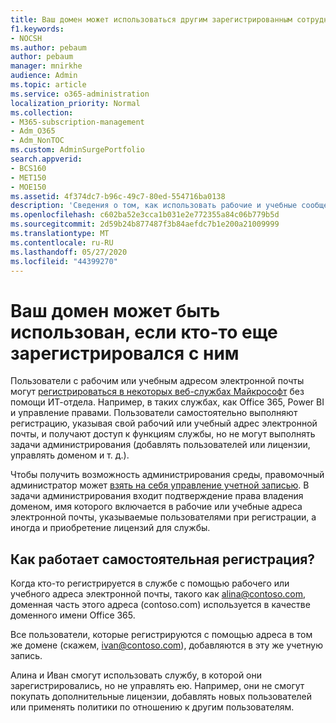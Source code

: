 ```yaml
---
title: Ваш домен может использоваться другим зарегистрированным сотрудником организации
f1.keywords:
- NOCSH
ms.author: pebaum
author: pebaum
manager: mnirkhe
audience: Admin
ms.topic: article
ms.service: o365-administration
localization_priority: Normal
ms.collection:
- M365-subscription-management
- Adm_O365
- Adm_NonTOC
ms.custom: AdminSurgePortfolio
search.appverid:
- BCS160
- MET150
- MOE150
ms.assetid: 4f374dc7-b96c-49c7-80ed-554716ba0138
description: 'Сведения о том, как использовать рабочие и учебные сообщения для регистрации в Microsoft Online Services без участия ИТ-отдела. '
ms.openlocfilehash: c602ba52e3cca1b031e2e772355a84c06b779b5d
ms.sourcegitcommit: 2d59b24b877487f3b84aefdc7b1e200a21009999
ms.translationtype: MT
ms.contentlocale: ru-RU
ms.lasthandoff: 05/27/2020
ms.locfileid: "44399270"
---
```

# <a name="your-domain-may-be-in-use-if-someone-else-signed-up-with-it"></a>Ваш домен может быть использован, если кто-то еще зарегистрировался с ним

Пользователи с рабочим или учебным адресом электронной почты могут [регистрироваться в некоторых веб-службах Майкрософт](self-service-sign-up.md) без помощи ИТ-отдела. Например, в таких службах, как Office 365, Power BI и управление правами. Пользователи самостоятельно выполняют регистрацию, указывая свой рабочий или учебный адрес электронной почты, и получают доступ к функциям службы, но не могут выполнять задачи администрирования (добавлять пользователей или лицензии, управлять доменом и т. д.). 
  
Чтобы получить возможность администрирования среды, правомочный администратор может [взять на себя управление учетной записью](become-the-admin.md). В задачи администрирования входит подтверждение права владения доменом, имя которого включается в рабочие или учебные адреса электронной почты, указываемые пользователями при регистрации, а иногда и приобретение лицензий для службы.
  
## <a name="how-does-the-self-service-signup-work"></a>Как работает самостоятельная регистрация?

 Когда кто-то регистрируется в службе с помощью рабочего или учебного адреса электронной почты, такого как alina@contoso.com, доменная часть этого адреса (contoso.com) используется в качестве доменного имени Office 365. 
  
Все пользователи, которые регистрируются с помощью адреса в том же домене (скажем, ivan@contoso.com), добавляются в эту же учетную запись.
  
Алина и Иван смогут использовать службу, в которой они зарегистрировались, но не управлять ею. Например, они не смогут покупать дополнительные лицензии, добавлять новых пользователей или применять политики по отношению к другим пользователям.
  

